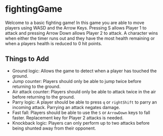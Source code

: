 # fightingGame
 Welcome to a basic fighting game! In this game you are able to move players using WASD and the Arrow Keys. Pressing S allows Player 1 to attack and pressing Arrow Down allows Player 2 to attack. A character wins when either the timer runs out and they have the most health remaining or when a players health is reduced to 0 hit points. 

 ## Things to Add
 - Ground logic: Allows the game to detect when a player has touched the ground. 
 - Jump counter: Players should only be able to jump twice before returning to the ground. 
 - Air attack counter: Players should only be able to attack twice in the air before returning to the ground. 
 - Parry logic: A player should be able to press `q` or `rightShift` to parry an incoming attack. Parrying an attack negates damage. 
 - Fast fall: Players should be able to use the `S` or `ArrowDown` keys to fall faster. Replacement key for Player 2 attacks is needed. 
- Knockback logic: Players can only perform up to two attacks before being shunted away from their opponent. 
